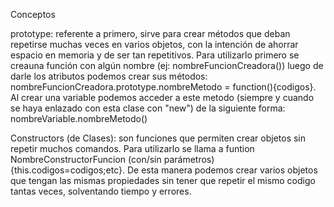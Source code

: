 Conceptos

prototype: referente a primero, sirve para crear métodos que deban repetirse muchas veces en varios objetos, con la intención
    de ahorrar espacio en memoria y de ser tan repetitivos. Para utilizarlo primero se creauna función con algún nombre 
    (ej: nombreFuncionCreadora()) luego de darle los atributos podemos crear sus métodos: 
    nombreFuncionCreadora.prototype.nombreMetodo = function(){codigos}. Al crear una variable podemos acceder a este metodo 
    (siempre y cuando se haya enlazado con esta clase con "new") de la siguiente forma:
    nombreVariable.nombreMetodo()

Constructors (de Clases): son funciones que permiten crear objetos sin repetir muchos comandos. Para utilizarlo se llama a
    funtion NombreConstructorFuncion (con/sin parámetros){this.codigos=codigos;etc}. De esta manera podemos crear varios
    objetos que tengan las mismas propiedades sin tener que repetir el mismo codigo tantas veces, solventando tiempo y errores.